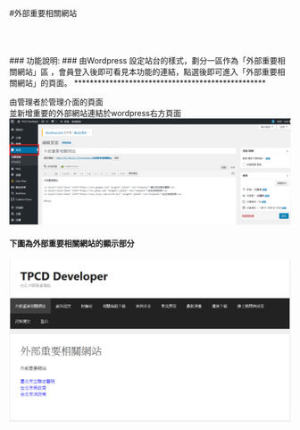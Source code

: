#外部重要相關網站

</br>
</br>
</br>
###   功能說明:
###   由Wordpress 設定站台的樣式，劃分一區作為「外部重要相關網站」區 ，會員登入後即可看見本功能的連結，點選後即可進入「外部重要相關網站」的頁面。
*************************************************


由管理者於管理介面的頁面   </br>
並新增重要的外部網站連結於wordpress右方頁面
![線上問答顯示](addPage1.png)


#### 下圖為外部重要相關網站的顯示部分
![線上問答顯示](linkWeb.png)